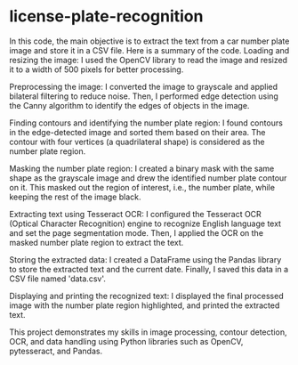 # license-plate-recognition

In this code, the main objective is to extract the text from a car number plate image and store it in a CSV file. Here is a summary of the code.
Loading and resizing the image: I used the OpenCV library to read the image and resized it to a width of 500 pixels for better processing.

Preprocessing the image: I converted the image to grayscale and applied bilateral filtering to reduce noise. Then, I performed edge detection using the Canny algorithm to identify the edges of objects in the image.

Finding contours and identifying the number plate region: I found contours in the edge-detected image and sorted them based on their area. The contour with four vertices (a quadrilateral shape) is considered as the number plate region.

Masking the number plate region: I created a binary mask with the same shape as the grayscale image and drew the identified number plate contour on it. This masked out the region of interest, i.e., the number plate, while keeping the rest of the image black.

Extracting text using Tesseract OCR: I configured the Tesseract OCR (Optical Character Recognition) engine to recognize English language text and set the page segmentation mode. Then, I applied the OCR on the masked number plate region to extract the text.

Storing the extracted data: I created a DataFrame using the Pandas library to store the extracted text and the current date. Finally, I saved this data in a CSV file named 'data.csv'.

Displaying and printing the recognized text: I displayed the final processed image with the number plate region highlighted, and printed the extracted text.

This project demonstrates my skills in image processing, contour detection, OCR, and data handling using Python libraries such as OpenCV, pytesseract, and Pandas.
